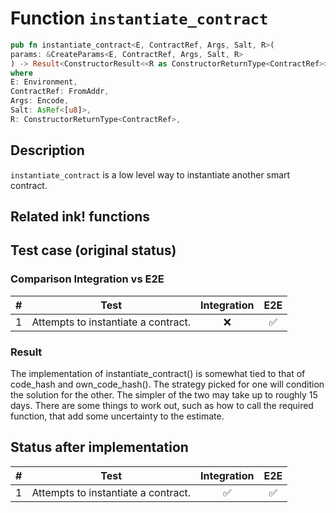 # Function `instantiate_contract`

```rust
pub fn instantiate_contract<E, ContractRef, Args, Salt, R>(
params: &CreateParams<E, ContractRef, Args, Salt, R>
) -> Result<ConstructorResult<<R as ConstructorReturnType<ContractRef>>::Output>>
where
E: Environment,
ContractRef: FromAddr,
Args: Encode,
Salt: AsRef<[u8]>,
R: ConstructorReturnType<ContractRef>,
```

## Description

`instantiate_contract` is a low level way to instantiate another smart contract.

## Related ink! functions

## Test case (original status)

### Comparison Integration vs E2E

| \# | Test | Integration | E2E |
| --- | --------------------------------------------------------------- | :---------: | :-: |
| 1 | Attempts to instantiate a contract. | ❌ | ✅ |

### Result

The implementation of instantiate_contract() is somewhat tied to that of code_hash and own_code_hash(). The strategy picked for one will condition the solution for the other. The simpler of the two may take up to roughly 15 days. There are some things to work out, such as how to call the required function, that add some uncertainty to the estimate.

## Status after implementation

| \# | Test | Integration | E2E |
| --- | --------------------------------------------------------------- | :---------: | :-: |
| 1 | Attempts to instantiate a contract. | ✅ | ✅ |
